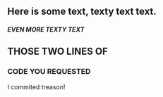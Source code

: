 ## Here is some text, texty text text.
#####  EVEN MORE TEXTY TEXT
## THOSE TWO LINES OF
### CODE YOU REQUESTED

I commited treason!
